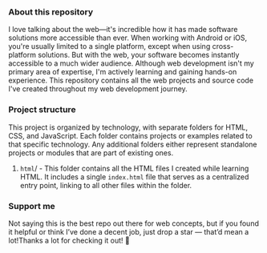 ### About this repository

I love talking about the web—it's incredible how it has made software solutions more accessible than ever. When working with Android or iOS, you're usually limited to a single platform, except when using cross-platform solutions. But with the web, your software becomes instantly accessible to a much wider audience. Although web development isn't my primary area of expertise, I'm actively learning and gaining hands-on experience. This repository contains all the web projects and source code I've created throughout my web development journey.

### Project structure

This project is organized by technology, with separate folders for HTML, CSS, and JavaScript. Each folder contains projects or examples related to that specific technology. Any additional folders either represent standalone projects or modules that are part of existing ones.

1. `html`/ - This folder contains all the HTML files I created while learning HTML. It includes a single `index.html` file that serves as a centralized entry point, linking to all other files within the folder.

### Support me

Not saying this is the best repo out there for web concepts, but if you found it helpful or think I’ve done a decent job, just drop a star — that’d mean a lot!Thanks a lot for checking it out! 🙌
